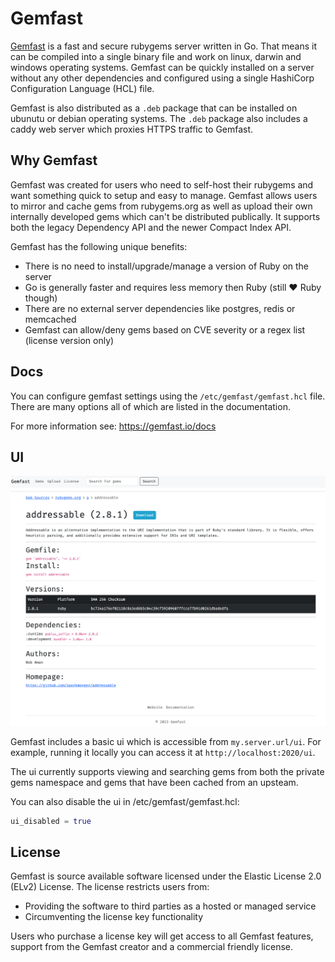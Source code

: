 # Gemfast

[Gemfast](https://gemfast.io) is a fast and secure rubygems server written in Go. That means it can be compiled into a single binary file and work on linux, darwin and windows operating systems. Gemfast can be quickly installed on a server without any other dependencies and configured using a single HashiCorp Configuration Language (HCL) file.

Gemfast is also distributed as a `.deb` package that can be installed on ubunutu or debian operating systems. The `.deb` package also includes a caddy web server which proxies HTTPS traffic to Gemfast.

## Why Gemfast

Gemfast was created for users who need to self-host their rubygems and want something quick to setup and easy to manage. Gemfast allows users to mirror and cache gems from rubygems.org as well as upload their own internally developed gems which can't be distributed publically. It supports both the legacy Dependency API and the newer Compact Index API.

Gemfast has the following unique benefits:

* There is no need to install/upgrade/manage a version of Ruby on the server
* Go is generally faster and requires less memory then Ruby (still :heart: Ruby though)
* There are no external server dependencies like postgres, redis or memcached
* Gemfast can allow/deny gems based on CVE severity or a regex list (license version only)

## Docs

You can configure gemfast settings using the `/etc/gemfast/gemfast.hcl` file. There are many options all of which are listed in the documentation.

For more information see: https://gemfast.io/docs

## UI

![Dashboard UI](https://github.com/gemfast/server/raw/main/SCREENSHOT.png)

Gemfast includes a basic ui which is accessible from `my.server.url/ui`. For example, running it locally you can access it at `http://localhost:2020/ui`.

The ui currently supports viewing and searching gems from both the private gems namespace and gems that have been cached from an upsteam. 

You can also disable the ui in /etc/gemfast/gemfast.hcl:

```terraform
ui_disabled = true
```

## License

Gemfast is source available software licensed under the Elastic License 2.0 (ELv2) License. The license restricts users from:

* Providing the software to third parties as a hosted or managed service
* Circumventing the license key functionality

Users who purchase a license key will get access to all Gemfast features, support from the Gemfast creator and a commercial friendly license.